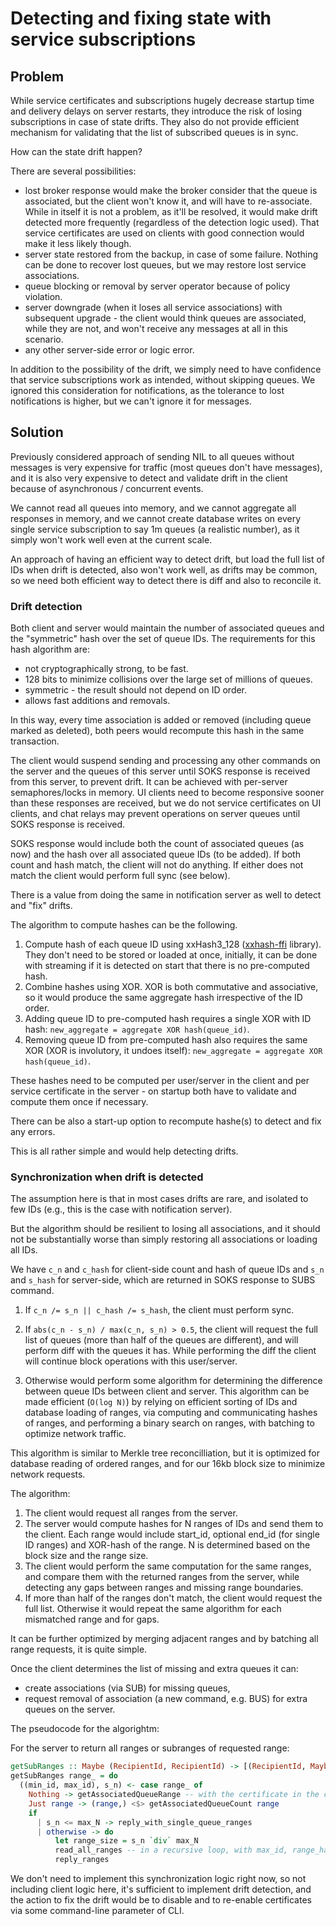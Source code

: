 # Detecting and fixing state with service subscriptions

## Problem

While service certificates and subscriptions hugely decrease startup time and delivery delays on server restarts, they introduce the risk of losing subscriptions in case of state drifts. They also do not provide efficient mechanism for validating that the list of subscribed queues is in sync.

How can the state drift happen?

There are several possibilities:
- lost broker response would make the broker consider that the queue is associated, but the client won't know it, and will have to re-associate. While in itself it is not a problem, as it'll be resolved, it would make drift detected more frequently (regardless of the detection logic used). That service certificates are used on clients with good connection would make it less likely though.
- server state restored from the backup, in case of some failure. Nothing can be done to recover lost queues, but we may restore lost service associations.
- queue blocking or removal by server operator because of policy violation.
- server downgrade (when it loses all service associations) with subsequent upgrade - the client would think queues are associated, while they are not, and won't receive any messages at all in this scenario.
- any other server-side error or logic error.

In addition to the possibility of the drift, we simply need to have confidence that service subscriptions work as intended, without skipping queues. We ignored this consideration for notifications, as the tolerance to lost notifications is higher, but we can't ignore it for messages.

## Solution

Previously considered approach of sending NIL to all queues without messages is very expensive for traffic (most queues don't have messages), and it is also very expensive to detect and validate drift in the client because of asynchronous / concurrent events.

We cannot read all queues into memory, and we cannot aggregate all responses in memory, and we cannot create database writes on every single service subscription to say 1m queues (a realistic number), as it simply won't work well even at the current scale.

An approach of having an efficient way to detect drift, but load the full list of IDs when drift is detected, also won't work well, as drifts may be common, so we need both efficient way to detect there is diff and also to reconcile it.

### Drift detection

Both client and server would maintain the number of associated queues and the "symmetric" hash over the set of queue IDs. The requirements for this hash algorithm are:
- not cryptographically strong, to be fast.
- 128 bits to minimize collisions over the large set of millions of queues.
- symmetric - the result should not depend on ID order.
- allows fast additions and removals.

In this way, every time association is added or removed (including queue marked as deleted), both peers would recompute this hash in the same transaction.

The client would suspend sending and processing any other commands on the server and the queues of this server until SOKS response is received from this server, to prevent drift. It can be achieved with per-server semaphores/locks in memory. UI clients need to become responsive sooner than these responses are received, but we do not service certificates on UI clients, and chat relays may prevent operations on server queues until SOKS response is received.

SOKS response would include both the count of associated queues (as now) and the hash over all associated queue IDs (to be added). If both count and hash match, the client will not do anything. If either does not match the client would perform full sync (see below).

There is a value from doing the same in notification server as well to detect and "fix" drifts.

The algorithm to compute hashes can be the following.

1. Compute hash of each queue ID using xxHash3_128 ([xxhash-ffi](https://hackage.haskell.org/package/xxhash-ffi) library). They don't need to be stored or loaded at once, initially, it can be done with streaming if it is detected on start that there is no pre-computed hash.
2. Combine hashes using XOR. XOR is both commutative and associative, so it would produce the same aggregate hash irrespective of the ID order.
3. Adding queue ID to pre-computed hash requires a single XOR with ID hash: `new_aggregate = aggregate XOR hash(queue_id)`.
4. Removing queue ID from pre-computed hash also requires the same XOR (XOR is involutory, it undoes itself): `new_aggregate = aggregate XOR hash(queue_id)`.

These hashes need to be computed per user/server in the client and per service certificate in the server - on startup both have to validate and compute them once if necessary.

There can be also a start-up option to recompute hashe(s) to detect and fix any errors.

This is all rather simple and would help detecting drifts.

### Synchronization when drift is detected

The assumption here is that in most cases drifts are rare, and isolated to few IDs (e.g., this is the case with notification server).

But the algorithm should be resilient to losing all associations, and it should not be substantially worse than simply restoring all associations or loading all IDs.

We have `c_n` and `c_hash` for client-side count and hash of queue IDs and `s_n` and `s_hash` for server-side, which are returned in SOKS response to SUBS command.

1. If `c_n /= s_n || c_hash /= s_hash`, the client must perform sync.

2. If `abs(c_n - s_n) / max(c_n, s_n) > 0.5`, the client will request the full list of queues (more than half of the queues are different), and will perform diff with the queues it has. While performing the diff the client will continue block operations with this user/server.

3. Otherwise would perform some algorithm for determining the difference between queue IDs between client and server. This algorithm can be made efficient (`O(log N)`) by relying on efficient sorting of IDs and database loading of ranges, via computing and communicating hashes of ranges, and performing a binary search on ranges, with batching to optimize network traffic.

This algorithm is similar to Merkle tree reconcilliation, but it is optimized for database reading of ordered ranges, and for our 16kb block size to minimize network requests.

The algorithm:
1. The client would request all ranges from the server.
2. The server would compute hashes for N ranges of IDs and send them to the client. Each range would include start_id, optional end_id (for single ID ranges) and XOR-hash of the range. N is determined based on the block size and the range size.
3. The client would perform the same computation for the same ranges, and compare them with the returned ranges from the server, while detecting any gaps between ranges and missing range boundaries.
4. If more than half of the ranges don't match, the client would request the full list. Otherwise it would repeat the same algorithm for each mismatched range and for gaps.

It can be further optimized by merging adjacent ranges and by batching all range requests, it is quite simple.

Once the client determines the list of missing and extra queues it can:
- create associations (via SUB) for missing queues,
- request removal of association (a new command, e.g. BUS) for extra queues on the server.

The pseudocode for the algorightm:

For the server to return all ranges or subranges of requested range:

```haskell
getSubRanges :: Maybe (RecipientId, RecipientId) -> [(RecipientId, Maybe RecipientId, Hash)]
getSubRanges range_ = do
  ((min_id, max_id), s_n) <- case range_ of
    Nothing -> getAssociatedQueueRange -- with the certificate in the client session.
    Just range -> (range,) <$> getAssociatedQueueCount range
    if
      | s_n <= max_N -> reply_with_single_queue_ranges
      | otherwise -> do
          let range_size = s_n `div` max_N
          read_all_ranges -- in a recursive loop, with max_id, range_hash and next_min_id in each step
          reply_ranges
```

We don't need to implement this synchronization logic right now, so not including client logic here, it's sufficient to implement drift detection, and the action to fix the drift would be to disable and to re-enable certificates via some command-line parameter of CLI.
